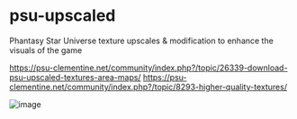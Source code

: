 # psu-upscaled
Phantasy Star Universe texture upscales & modification to enhance the visuals of the game

https://psu-clementine.net/community/index.php?/topic/26339-download-psu-upscaled-textures-area-maps/
https://psu-clementine.net/community/index.php?/topic/8293-higher-quality-textures/

![image](https://user-images.githubusercontent.com/22412298/135944588-e8a03ba5-2a0e-4cb8-af6a-d54247d83d16.png)
